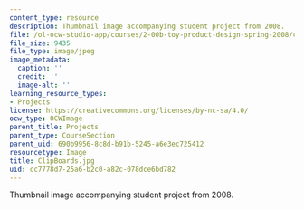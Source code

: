 ```yaml
---
content_type: resource
description: Thumbnail image accompanying student project from 2008.
file: /ol-ocw-studio-app/courses/2-00b-toy-product-design-spring-2008/cc7778d725a6b2c0a82c078dce6bd782_ClipBoards.jpg
file_size: 9435
file_type: image/jpeg
image_metadata:
  caption: ''
  credit: ''
  image-alt: ''
learning_resource_types:
- Projects
license: https://creativecommons.org/licenses/by-nc-sa/4.0/
ocw_type: OCWImage
parent_title: Projects
parent_type: CourseSection
parent_uid: 690b9956-8c8d-b91b-5245-a6e3ec725412
resourcetype: Image
title: ClipBoards.jpg
uid: cc7778d7-25a6-b2c0-a82c-078dce6bd782
---
```

Thumbnail image accompanying student project from 2008.
